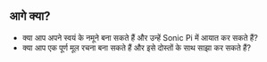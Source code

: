 ## आगे क्या?

- क्या आप अपने स्वयं के नमूने बना सकते हैं और उन्हें Sonic Pi में आयात कर सकते हैं?
- क्या आप एक पूर्ण मूल रचना बना सकते हैं और इसे दोस्तों के साथ साझा कर सकते हैं?